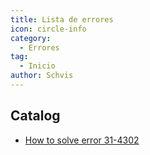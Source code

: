 ```yaml
---
title: Lista de errores
icon: circle-info
category:
  - Errores
tag:
  - Inicio
author: Schvis
---
```


## Catalog

- [How to solve error 31-4302](31-4302.md)
